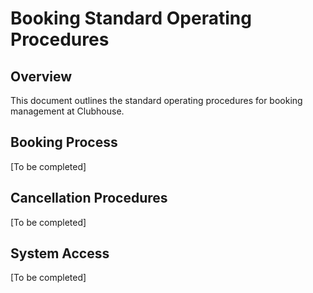# Booking Standard Operating Procedures

## Overview
This document outlines the standard operating procedures for booking management at Clubhouse.

## Booking Process
[To be completed]

## Cancellation Procedures
[To be completed]

## System Access
[To be completed]
